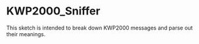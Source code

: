 # KWP2000_Sniffer
This sketch is intended to break down KWP2000 messages and parse out their meanings. 
